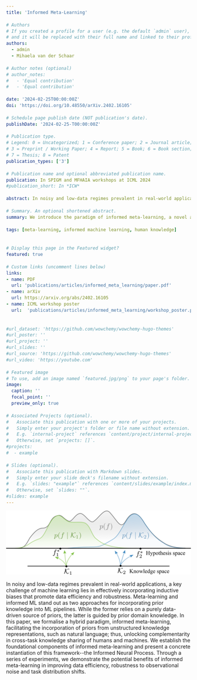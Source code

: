 ```yaml
---
title: 'Informed Meta-Learning'

# Authors
# If you created a profile for a user (e.g. the default `admin` user), write the username (folder name) here
# and it will be replaced with their full name and linked to their profile.
authors:
  - admin
  - Mihaela van der Schaar

# Author notes (optional)
# author_notes:
#   - 'Equal contribution'
#   - 'Equal contribution'

date: '2024-02-25T00:00:00Z'
doi: 'https://doi.org/10.48550/arXiv.2402.16105'

# Schedule page publish date (NOT publication's date).
publishDate: '2024-02-25-T00:00:00Z'

# Publication type.
# Legend: 0 = Uncategorized; 1 = Conference paper; 2 = Journal article;
# 3 = Preprint / Working Paper; 4 = Report; 5 = Book; 6 = Book section;
# 7 = Thesis; 8 = Patent
publication_types: ['3']

# Publication name and optional abbreviated publication name.
publication: In SPIGM and MFHAIA workshops at ICML 2024
#publication_short: In *ICW*

abstract: In noisy and low-data regimes prevalent in real-world applications, a key challenge of machine learning lies in effectively incorporating inductive biases that promote data efficiency and robustness. Meta-learning and informed ML stand out as two approaches for incorporating prior knowledge into ML pipelines. While the former relies on a purely data-driven source of priors, the latter is guided by prior domain knowledge. In this paper, we formalise a hybrid paradigm, informed meta-learning, facilitating the incorporation of priors from unstructured knowledge representations, such as natural language; thus, unlocking complementarity in cross-task knowledge sharing of humans and machines. We establish the foundational components of informed meta-learning and present a concrete instantiation of this framework--the Informed Neural Process. Through a series of experiments, we demonstrate the potential benefits of informed meta-learning in improving data efficiency, robustness to observational noise and task distribution shifts.

# Summary. An optional shortened abstract.
summary: We introduce the paradigm of informed meta-learning, a novel approach to inductive bias specification based on human knowledge represented in any form, including unstructured natural language.

tags: [meta-learning, informed machine learning, human knowledge]


# Display this page in the Featured widget?
featured: true

# Custom links (uncomment lines below)
links:
- name: PDF
  url: 'publications/articles/informed_meta_learning/paper.pdf'
- name: arXiv
  url: https://arxiv.org/abs/2402.16105
- name: ICML workshop poster 
  url:  'publications/articles/informed_meta_learning/workshop_poster.pdf'


#url_dataset: 'https://github.com/wowchemy/wowchemy-hugo-themes'
#url_poster: ''
#url_project: ''
#url_slides: ''
#url_source: 'https://github.com/wowchemy/wowchemy-hugo-themes'
#url_video: 'https://youtube.com'

# Featured image
# To use, add an image named `featured.jpg/png` to your page's folder.
image:
  caption: ''
  focal_point: ''
  preview_only: true

# Associated Projects (optional).
#   Associate this publication with one or more of your projects.
#   Simply enter your project's folder or file name without extension.
#   E.g. `internal-project` references `content/project/internal-project/index.md`.
#   Otherwise, set `projects: []`.
#projects:
#  - example

# Slides (optional).
#   Associate this publication with Markdown slides.
#   Simply enter your slide deck's filename without extension.
#   E.g. `slides: "example"` references `content/slides/example/index.md`.
#   Otherwise, set `slides: ""`.
#slides: example
---
```


![imgage](featured.png)

In noisy and low-data regimes prevalent in real-world applications, a key challenge of machine learning lies in effectively incorporating inductive biases that promote data efficiency and robustness. Meta-learning and informed ML stand out as two approaches for incorporating prior knowledge into ML pipelines. While the former relies on a purely data-driven source of priors, the latter is guided by prior domain knowledge. In this paper, we formalise a hybrid paradigm, informed meta-learning, facilitating the incorporation of priors from unstructured knowledge representations, such as natural language; thus, unlocking complementarity in cross-task knowledge sharing of humans and machines. We establish the foundational components of informed meta-learning and present a concrete instantiation of this framework--the Informed Neural Process. Through a series of experiments, we demonstrate the potential benefits of informed meta-learning in improving data efficiency, robustness to observational noise and task distribution shifts.